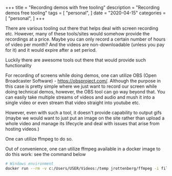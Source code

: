 +++
title = "Recording demos with free tooling"
description = "Recording demos free tooling"
tags = [
    "personal",
]
date = "2020-04-15"
categories = [
    "personal",
]
+++

There are various tooling out there that helps deal with screen recording etc. However, many of these tools/sites would somehow provide the recordings at a price. Maybe you can only record a certain number of hours of video per month? And the videos are non-downloadable (unless you pay for it) and it would expire after a set period.

Luckily there are awesome tools out there that would provide such functionality

For recording of screens while doing demos, one can utilize OBS (Open Broadcaster Software) - https://obsproject.com/. Although the purpose in this case is pretty simple where we just want to record our screen while doing technical demos, however, the OBS tool can go way beyond that. You can easily take multiple streams of videos and audio and mush it into a single video or even stream that video straight into youtube etc.

However, even with such a tool, it doesn't provide capability to output gifs (maybe we would want to just put an image on the site rather than upload a whole video and manage its lifecycle and deal with issues that arise from hosting videos.)

One can utilize ffmpeg to do so.

Out of convenience, one can utilize ffmpeg available in a docker image to do this work: see the command below

```bash
# Windows environment
docker run --rm -v c:/Users/USER/Videos:/temp jrottenberg/ffmpeg -i file:/temp/lol.mkv -r 15 file:/temp/lol.gif
```
